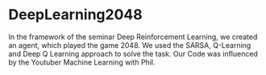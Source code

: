 # DeepLearning2048

In the framework of the seminar Deep Reinforcement Learning, we created an agent, which played the game 2048. We used the SARSA, Q-Learning 
and Deep Q Learning approach to solve the task. Our Code was influenced by the Youtuber Machine Learning with Phil.
